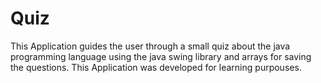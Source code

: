 # Quiz
This Application guides the user through a small quiz about the java programming language using the java swing library and arrays for saving the questions.
This Application was developed for learning purpouses.
